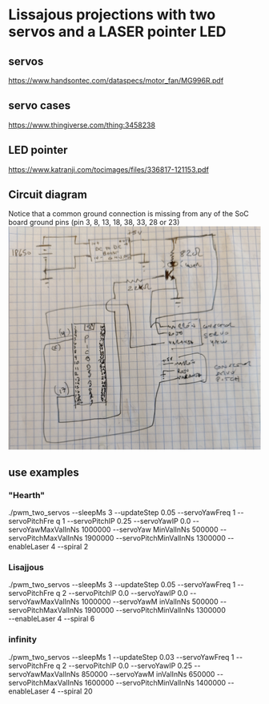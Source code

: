# Lissajous projections with two servos and a LASER pointer LED

## servos
https://www.handsontec.com/dataspecs/motor_fan/MG996R.pdf

## servo cases
https://www.thingiverse.com/thing:3458238

## LED pointer
https://www.katranji.com/tocimages/files/336817-121153.pdf

## Circuit diagram
Notice that a common ground connection is missing from any of the SoC board ground pins (pin 3, 8, 13, 18, 38, 33, 28 or 23)
![Circuit diagram](doc/circuit_diagram.jpg)

## use examples
### "Hearth" 
./pwm_two_servos --sleepMs 3 --updateStep 0.05 --servoYawFreq 1 --servoPitchFre
q 1 --servoPitchIP 0.25 --servoYawIP 0.0 --servoYawMaxValInNs 1000000 --servoYaw
MinValInNs 500000 --servoPitchMaxValInNs 1900000 --servoPitchMinValInNs 1300000 
   --enableLaser 4 --spiral 2

### Lisajjous
./pwm_two_servos --sleepMs 3 --updateStep 0.05 --servoYawFreq 1 --servoPitchFre
q 2 --servoPitchIP 0.0 --servoYawIP 0.0 --servoYawMaxValInNs 1000000 --servoYawM
inValInNs 500000 --servoPitchMaxValInNs 1900000 --servoPitchMinValInNs 1300000  
  --enableLaser 4 --spiral 6

### infinity

./pwm_two_servos --sleepMs 1 --updateStep 0.03 --servoYawFreq 1 --servoPitchFre
q 2 --servoPitchIP 0.0 --servoYawIP 0.25 --servoYawMaxValInNs 850000 --servoYawM
inValInNs 650000 --servoPitchMaxValInNs 1600000 --servoPitchMinValInNs 1400000
  --enableLaser 4 --spiral 20

